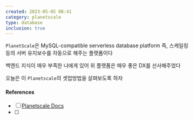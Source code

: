 ```yaml
---
created: 2023-05-05 08:41
category: planetscale
type: database
inclusion: true
---
```


`PlanetScale`은 MySQL-compatible serverless database platform
즉, 스케일링 등의 서버 유지보수를 자동으로 해주는 플랫폼이다

백엔드 지식이 매우 부족한 나에게 있어 위 플랫폼은 매우 좋은 DX를 선사해주었다

오늘은 이 `Planetscale`의 셋업방법을 살펴보도록 하자











#### References
- [ ] [Planetscale Docs](https://planetscale.com/docs/concepts/planetscale-environment-setup#macos-instructions)
- [ ] 